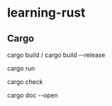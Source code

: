 # learning-rust

## Cargo

cargo build / cargo build --release

cargo run

cargo check

cargo doc --open
